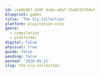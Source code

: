 ```yaml
---
id: cee6bdb7-3e9f-4c8a-a0af-31e8215f9da7
blueprint: games
title: 'The Sly Collection'
platform: playstation-vita
genre:
  - compilation
  - platformer
digital: false
physical: true
guide: false
pending: false
posted: '2016-05-11'
slug: the-sly-collection
---
```

